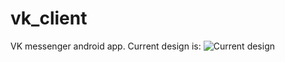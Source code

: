 # vk_client
VK messenger android app.
Current design is: 
![Current design](https://cloud.githubusercontent.com/assets/5869863/8766986/3a2f1f3a-2e55-11e5-8df1-8ff7e2cace5e.jpg)

